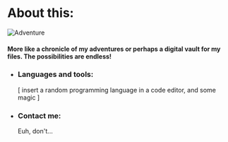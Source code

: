 # About this: 
![Adventure](http://www.quiteunlikely.net/screencaps/albums/userpics/10001/jtb254.jpg)
#### More like a chronicle of my adventures or perhaps a digital vault for my files. The possibilities are endless!
- ### Languages and tools: 
     [ insert a random programming language in a code editor, and some magic ]
- ### Contact me:
     Euh, don't... 
